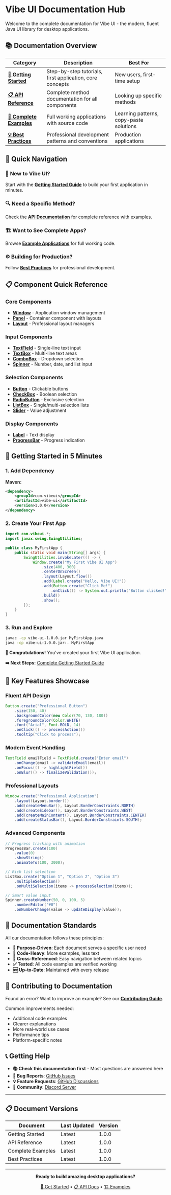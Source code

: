 # Vibe UI Documentation Hub

Welcome to the complete documentation for Vibe UI - the modern, fluent Java UI library for desktop applications.

## 📚 Documentation Overview

| Category | Description | Best For |
|----------|-------------|----------|
| **[🚀 Getting Started](guides/getting-started.md)** | Step-by-step tutorials, first application, core concepts | New users, first-time setup |
| **[📋 API Reference](api/README.md)** | Complete method documentation for all components | Looking up specific methods |
| **[📖 Complete Examples](examples/complete-applications.md)** | Full working applications with source code | Learning patterns, copy-paste solutions |
| **[💡 Best Practices](guides/best-practices.md)** | Professional development patterns and conventions | Production applications |

## 🎯 Quick Navigation

### 👶 **New to Vibe UI?**
Start with the **[Getting Started Guide](guides/getting-started.md)** to build your first application in minutes.

### 🔍 **Need a Specific Method?**
Check the **[API Documentation](api/README.md)** for complete reference with examples.

### 🏗️ **Want to See Complete Apps?**
Browse **[Example Applications](examples/complete-applications.md)** for full working code.

### ⚙️ **Building for Production?**
Follow **[Best Practices](guides/best-practices.md)** for professional development.

## 📋 Component Quick Reference

### Core Components
- **[Window](api/README.md#window)** - Application window management
- **[Panel](api/README.md#panel)** - Container component with layouts
- **[Layout](api/README.md#layout-management)** - Professional layout managers

### Input Components  
- **[TextField](api/README.md#textfield)** - Single-line text input
- **[TextBox](api/README.md#textbox)** - Multi-line text areas
- **[ComboBox](api/README.md#combobox)** - Dropdown selection
- **[Spinner](api/README.md#spinner)** - Number, date, and list input

### Selection Components
- **[Button](api/README.md#button)** - Clickable buttons  
- **[CheckBox](api/README.md#checkbox)** - Boolean selection
- **[RadioButton](api/README.md#radiobutton)** - Exclusive selection
- **[ListBox](api/README.md#listbox)** - Single/multi-selection lists
- **[Slider](api/README.md#slider)** - Value adjustment

### Display Components
- **[Label](api/README.md#label)** - Text display
- **[ProgressBar](api/README.md#progressbar)** - Progress indication

## 🚀 Getting Started in 5 Minutes

### 1. Add Dependency

**Maven:**
```xml
<dependency>
    <groupId>com.vibeui</groupId>
    <artifactId>vibe-ui</artifactId>
    <version>1.0.0</version>
</dependency>
```

### 2. Create Your First App

```java
import com.vibeui.*;
import javax.swing.SwingUtilities;

public class MyFirstApp {
    public static void main(String[] args) {
        SwingUtilities.invokeLater(() -> {
            Window.create("My First Vibe UI App")
                .size(400, 300)
                .centerOnScreen()
                .layout(Layout.flow())
                .add(Label.create("Hello, Vibe UI!"))
                .add(Button.create("Click Me!")
                    .onClick(() -> System.out.println("Button clicked!")))
                .build()
                .show();
        });
    }
}
```

### 3. Run and Explore

```bash
javac -cp vibe-ui-1.0.0.jar MyFirstApp.java
java -cp vibe-ui-1.0.0.jar:. MyFirstApp
```

**🎉 Congratulations!** You've created your first Vibe UI application.

**➡️ Next Steps:** [Complete Getting Started Guide](guides/getting-started.md)

## 🎨 Key Features Showcase

### Fluent API Design
```java
Button.create("Professional Button")
    .size(150, 40)
    .backgroundColor(new Color(70, 130, 180))
    .foregroundColor(Color.WHITE)
    .font("Arial", Font.BOLD, 14)
    .onClick(() -> processAction())
    .tooltip("Click to process");
```

### Modern Event Handling
```java
TextField emailField = TextField.create("Enter email")
    .onChange(email -> validateEmail(email))
    .onFocus(() -> highlightField())
    .onBlur(() -> finalizeValidation());
```

### Professional Layouts
```java
Window.create("Professional Application")
    .layout(Layout.border())
    .add(createMenuBar(), Layout.BorderConstraints.NORTH)
    .add(createSidebar(), Layout.BorderConstraints.WEST)
    .add(createMainContent(), Layout.BorderConstraints.CENTER)
    .add(createStatusBar(), Layout.BorderConstraints.SOUTH);
```

### Advanced Components
```java
// Progress tracking with animation
ProgressBar.create(100)
    .value(0)
    .showString()
    .animateTo(100, 3000);

// Rich list selection
ListBox.create("Option 1", "Option 2", "Option 3")
    .multipleSelection()
    .onMultiSelection(items -> processSelection(items));

// Smart value input
Spinner.createNumber(50, 0, 100, 5)
    .numberEditor("#0")
    .onNumberChange(value -> updateDisplay(value));
```

## 📖 Documentation Standards

All our documentation follows these principles:

- **🎯 Purpose-Driven**: Each document serves a specific user need
- **📝 Code-Heavy**: More examples, less text
- **🔗 Cross-Referenced**: Easy navigation between related topics
- **✅ Tested**: All code examples are verified working
- **🆕 Up-to-Date**: Maintained with every release

## 🤝 Contributing to Documentation

Found an error? Want to improve an example? See our **[Contributing Guide](../CONTRIBUTING.md)**.

Common improvements needed:
- Additional code examples
- Clearer explanations
- More real-world use cases
- Performance tips
- Platform-specific notes

## 📞 Getting Help

- **📚 Check this documentation first** - Most questions are answered here
- **🐛 Bug Reports**: [GitHub Issues](https://github.com/yourusername/vibe-ui/issues)  
- **💡 Feature Requests**: [GitHub Discussions](https://github.com/yourusername/vibe-ui/discussions)
- **💬 Community**: [Discord Server](https://discord.gg/vibeui)

---

## 📋 Document Versions

| Document | Last Updated | Version |
|----------|--------------|---------|
| Getting Started | Latest | 1.0.0 |
| API Reference | Latest | 1.0.0 |
| Complete Examples | Latest | 1.0.0 |
| Best Practices | Latest | 1.0.0 |

---

<div align="center">
  <p><strong>Ready to build amazing desktop applications?</strong></p>
  <p>
    <a href="guides/getting-started.md">🚀 Get Started</a> •
    <a href="api/README.md">📋 API Docs</a> •
    <a href="examples/complete-applications.md">🏗️ Examples</a>
  </p>
</div>